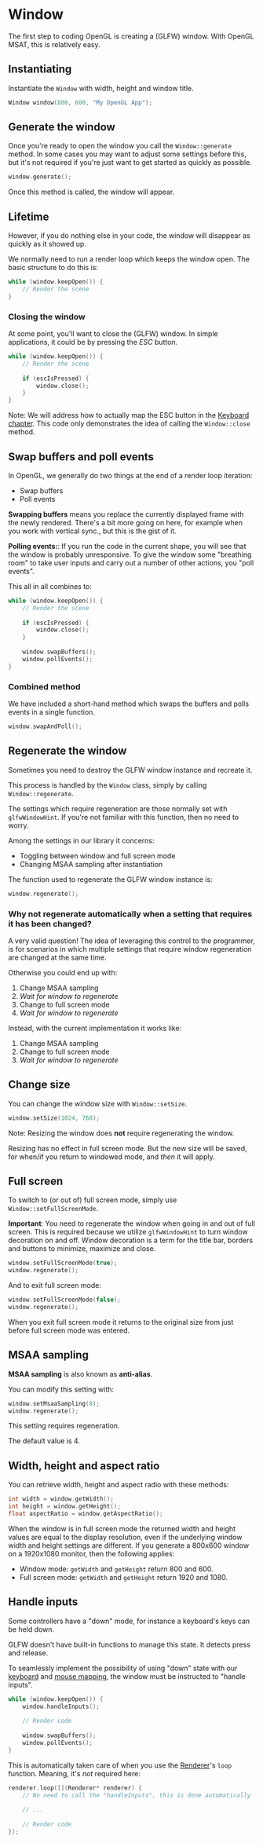 # Window

The first step to coding OpenGL is creating a (GLFW) window.
With OpenGL MSAT, this is relatively easy.

## Instantiating
Instantiate the ``Window`` with width, height and window title.

````c++
Window window(800, 600, "My OpenGL App");
````

## Generate the window
Once you're ready to open the window you call the ``Window::generate`` method.
In some cases you may want to adjust some settings before this, but it's not required if you're just
want to get started as quickly as possible.

````c++
window.generate();
````

Once this method is called, the window will appear.

## Lifetime
However, if you do nothing else in your code, the window will disappear as quickly as it showed up.

We normally need to run a render loop which keeps the window open. The basic structure to do this is:

````c++
while (window.keepOpen()) {
    // Render the scene
}
````

### Closing the window
At some point, you'll want to close the (GLFW) window. In simple applications, it could be by pressing the _ESC_ button.

````c++
while (window.keepOpen()) {
    // Render the scene
    
    if (escIsPressed) {
        window.close();
    }
}
````

Note: We will address how to actually map the ESC button in the [Keyboard chapter](../controls/keyboard.md).
This code only demonstrates the idea of calling the ``Window::close`` method.

## Swap buffers and poll events
In OpenGL, we generally do two things at the end of a render loop iteration:

- Swap buffers
- Poll events

**Swapping buffers** means you replace the currently displayed frame with the newly rendered.
There's a bit more going on here, for example when you work with vertical sync., but this is the gist of it.

**Polling events:**: If you run the code in the current shape, you will see that the window is probably unresponsive.
To give the window some "breathing room" to take user inputs and carry out a number of other actions, you "poll events".

This all in all combines to:

````c++
while (window.keepOpen()) {
    // Render the scene
    
    if (escIsPressed) {
        window.close();
    }
    
    window.swapBuffers();
    window.pollEvents();
}
````

### Combined method
We have included a short-hand method which swaps the buffers and polls events in a single function. 

````c++
window.swapAndPoll();
````

## Regenerate the window
Sometimes you need to destroy the GLFW window instance and recreate it.

This process is handled by the ``Window`` class, simply by calling ``Window::regenerate``.

The settings which require regeneration are those normally set with ``glfwWindowHint``.
If you're not familiar with this function, then no need to worry.

Among the settings in our library it concerns:

- Toggling between window and full screen mode
- Changing MSAA sampling after instantiation

The function used to regenerate the GLFW window instance is:

````c++
window.regenerate();
````

### Why not regenerate automatically when a setting that requires it has been changed?

A very valid question! The idea of leveraging this control to the programmer, is for scenarios
in which multiple settings that require window regeneration are changed at the same time.

Otherwise you could end up with:

1. Change MSAA sampling
2. _Wait for window to regenerate_
3. Change to full screen mode
4. _Wait for window to regenerate_

Instead, with the current implementation it works like:

1. Change MSAA sampling
2. Change to full screen mode
3. _Wait for window to regenerate_

## Change size

You can change the window size with ``Window::setSize``.

````c++
window.setSize(1024, 768);
````

Note: Resizing the window does **not** require regenerating the window.

Resizing has no effect in full screen mode. But the new size will be saved, for when/if
you return to windowed mode, and _then_ it will apply.

## Full screen
To switch to (or out of) full screen mode, simply use ``Window::setFullScreenMode``.

**Important**: You need to regenerate the window when going in and out of full screen.
This is required because we utilize ``glfwWindowHint`` to turn window decoration on and off.
Window decoration is a term for the title bar, borders and buttons to minimize, maximize and close.

````c++
window.setFullScreenMode(true);
window.regenerate();
````

And to exit full screen mode:

````c++
window.setFullScreenMode(false);
window.regenerate();
````

When you exit full screen mode it returns to the original size from
just before full screen mode was entered.

## MSAA sampling
**MSAA sampling** is also known as **anti-alias**.

You can modify this setting with:

````c++
window.setMsaaSampling(8);
window.regenerate();
````

This setting requires regeneration.

The default value is 4.

## Width, height and aspect ratio

You can retrieve width, height and aspect radio with these methods:

````c++
int width = window.getWidth();
int height = window.getHeight();
float aspectRatio = window.getAspectRatio();
````

When the window is in full screen mode the returned width and height values are equal to the display resolution, even if the underlying window width and height settings are different.
If you generate a 800x600 window on a 1920x1080 monitor, then the following applies:

- Window mode: ``getWidth`` and ``getHeight`` return 800 and 600.
- Full screen mode: ``getWidth`` and ``getHeight`` return 1920 and 1080.

## Handle inputs
Some controllers have a "down" mode, for instance a keyboard's keys
can be held down.

GLFW doesn't have built-in functions to manage this state. It detects press and release.

To seamlessly implement the possibility of using "down" state with our [keyboard](../controls/keyboard-mapping.md)
and [mouse mapping](../controls/mouse-mapping.md), the window must be instructed to "handle inputs".

````c++
while (window.keepOpen()) {
    window.handleInputs();
    
    // Render code
    
    window.swapBuffers();
    window.pollEvents();
}
````

This is automatically taken care of when you use the [Renderer](../render/render.md)'s ``loop`` function.
Meaning, it's _not_ required here:

````c++
renderer.loop([](Renderer* renderer) {
    // No need to call the "handleInputs", this is done automatically
    
    // ...
    
    // Render code
});
````
